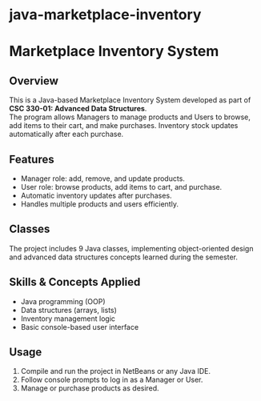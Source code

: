 # java-marketplace-inventory
# Marketplace Inventory System

## Overview
This is a Java-based Marketplace Inventory System developed as part of **CSC 330-01: Advanced Data Structures**.  
The program allows Managers to manage products and Users to browse, add items to their cart, and make purchases. Inventory stock updates automatically after each purchase.

## Features
- Manager role: add, remove, and update products.  
- User role: browse products, add items to cart, and purchase.  
- Automatic inventory updates after purchases.  
- Handles multiple products and users efficiently.

## Classes
The project includes 9 Java classes, implementing object-oriented design and advanced data structures concepts learned during the semester.

## Skills & Concepts Applied
- Java programming (OOP)  
- Data structures (arrays, lists)  
- Inventory management logic  
- Basic console-based user interface  

## Usage
1. Compile and run the project in NetBeans or any Java IDE.  
2. Follow console prompts to log in as a Manager or User.  
3. Manage or purchase products as desired.
